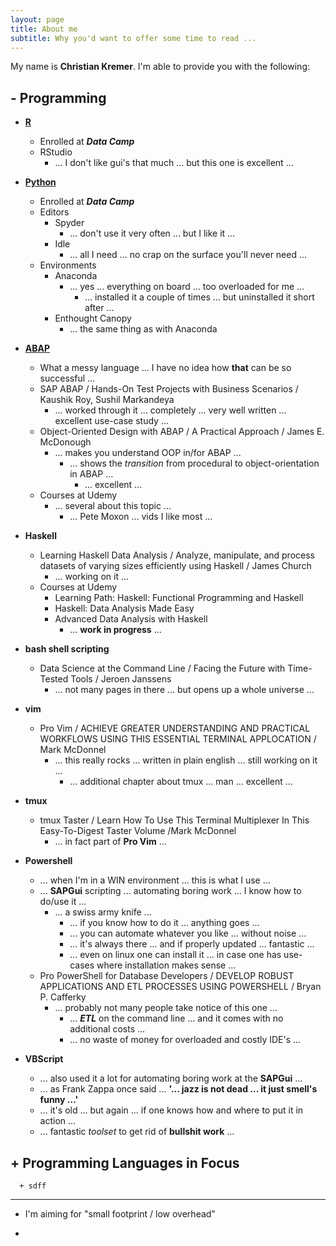 ```yaml
---
layout: page
title: About me
subtitle: Why you'd want to offer some time to read ...
---
```


My name is **__Christian Kremer__**. I'm able to provide you with the following:

## - **Programming**  

  + [**R**](http://data-digger.net/images/DataScientistWithR.pdf)
    + Enrolled at _**Data Camp**_
    + RStudio
      + ... I don't like gui's that much ... but this one is excellent ... 
  
  + [**Python**](http://data-digger.net/images/DataAnalystWithPython.pdf)
    + Enrolled at _**Data Camp**_
    + Editors
      + Spyder
        + ... don't use it very often ... but I like it ... 
      + Idle
        + ... all I need ... no crap on the surface you'll never need ...
    + Environments
      + Anaconda
        + ... yes ... everything on board ... too overloaded for me ...
          + ... installed it a couple of times ... but uninstalled it short after ...
      + Enthought Canopy
        + ... the same thing as with Anaconda
      
  + [**ABAP**](http://data-digger.net/images/sap_cert.JPG)
    + What a messy language ... I have no idea how **that** can be so successful ...  
    + SAP ABAP / Hands-On Test Projects with Business Scenarios / Kaushik Roy, Sushil Markandeya
      + ... worked through it ... completely ... very well written ... excellent use-case study ...  
    + Object-Oriented Design with ABAP / A Practical Approach / James E. McDonough
      + ... makes you understand OOP in/for ABAP ...
        + ... shows the _transition_ from procedural to object-orientation in ABAP ...
          + ... excellent ...
    + Courses at Udemy
      + ... several about this topic ...
        + ... Pete Moxon ... vids I like most ... 
  
  + **Haskell**
    + Learning Haskell Data Analysis / Analyze, manipulate, and process datasets of varying sizes efficiently using Haskell / James Church
      + ... working on it ...
    + Courses at Udemy
      + Learning Path: Haskell: Functional Programming and Haskell
      + Haskell: Data Analysis Made Easy
      + Advanced Data Analysis with Haskell
        + ... **work in progress** ...
  
  + **bash shell scripting**
    + Data Science at the Command Line / Facing the Future with Time-Tested Tools / Jeroen Janssens
      + ... not many pages in there ... but opens up a whole universe ... 
  
  + **vim**
    + Pro Vim / ACHIEVE GREATER UNDERSTANDING AND PRACTICAL WORKFLOWS USING THIS ESSENTIAL TERMINAL APPLOCATION / Mark McDonnel
      + ... this really rocks ... written in plain english ... still working on it ... 
        + ... additional chapter about tmux ... man ... excellent ...
  
  + **tmux**
    + tmux Taster / Learn How To Use This Terminal Multiplexer In This Easy-To-Digest Taster Volume /Mark McDonnel
      + ... in fact part of **Pro Vim** ...
      
  + **Powershell**
    + ... when I'm in a WIN environment ... this is what I use ...
    + ... **SAPGui** scripting ... automating boring work ... I know how to do/use it ...
      + ... a swiss army knife ... 
        + ... if you know how to do it ... anything goes ...
        + ... you can automate whatever you like ... without noise ...
        + ... it's always there ... and if properly updated ... fantastic ...
        + ... even on linux one can install it ... in case one has use-cases where installation makes sense ...     
    + Pro PowerShell for Database Developers / DEVELOP ROBUST APPLICATIONS AND ETL PROCESSES USING POWERSHELL / Bryan P. Cafferky
      + ... probably not many people take notice of this one ... 
        + ... **_ETL_** on the command line ... and it comes with no additional costs ...
        + ... no waste of money for overloaded and costly IDE's ...
        
  + **VBScript**
    + ... also used it a lot for automating boring work at the **SAPGui** ...
    + ... as Frank Zappa once said ... **'... jazz is not dead ... it just smell's funny ...'**
    + ... it's old ... but again ... if one knows how and where to put it in action ... 
    + ... fantastic _toolset_ to get rid of **bullshit work** ... 
    
##  + **Programming Languages in Focus**
      + sdff
  
----  

- I'm aiming for "small footprint / low overhead"

- 

  
  


